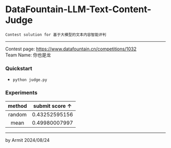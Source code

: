 # DataFountain-LLM-Text-Content-Judge

    Contest solution for 基于大模型的文本内容智能评判

----

Contest page: https://www.datafountain.cn/competitions/1032  
Team Name: 你也是龙  


### Quickstart

- `python judge.py`


### Experiments

| method | submit score ↑ |
| :-: | :-: |
| random | 0.43252595156 |
| mean   | 0.49980007997 |

----
by Armit
2024/08/24 
